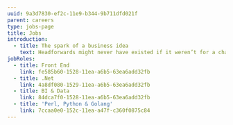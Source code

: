 ```yaml
---
uuid: 9a3d7830-ef2c-11e9-b344-9b711dfd021f
parent: careers
type: jobs-page
title: Jobs
introduction:
  - title: The spark of a business idea
    text: Headforwards might never have existed if it weren’t for a chance conversation at a barbecue. Agile practitioner Toby Parkins was talking with a product owner from a global corporation when the discussion turned to the difficulty of getting really good outsource developers.
jobRoles:
  - title: Front End
    link: fe585b60-1528-11ea-a6b5-63ea6add32fb
  - title: .Net
    link: 4a8df080-1529-11ea-a6b5-63ea6add32fb
  - title: BI & Data
    link: 84dca7f0-1528-11ea-a6b5-63ea6add32fb
  - title: 'Perl, Python & Golang'
    link: 7ccaa0e0-152c-11ea-a47f-c360f0875c84
---
```



